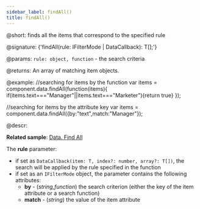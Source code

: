 ```yaml
---
sidebar_label: findAll()
title: findAll()
---          
```


@short: finds all the items that correspond to the specified rule

@signature: {'findAll(rule: IFilterMode | DataCallback<T>): T[];'}

@params:
`rule: object, function` - the search criteria

@returns:
An array of matching item objects.

@example:
//searching for items by the function
var items = component.data.findAll(function(items){
	if(items.text==="Manager"||items.text==="Marketer"){return true}
});

//searching for items by the attribute key
var items = component.data.findAll({by:"text",match:"Manager"});

@descr:

**Related sample**: [Data. Find All](https://snippet.dhtmlx.com/kvemrz93)

The **rule** parameter:

- if set as `DataCallback(item: T, index?: number, array?: T[])`, the search will be applied by the rule specified in the function
- if set as an `IFilterMode` object, the parameter contains the following attributes:
  - **by** - (*string,function*) the search criterion (either the key of the item attribute or a search function)
  - **match** - (*string*) the value of the item attribute
